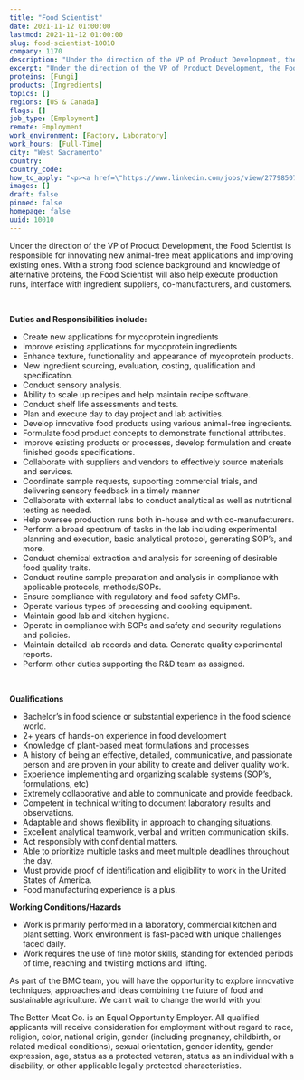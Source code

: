 ```yaml
---
title: "Food Scientist"
date: 2021-11-12 01:00:00
lastmod: 2021-11-12 01:00:00
slug: food-scientist-10010
company: 1170
description: "Under the direction of the VP of Product Development, the Food Scientist is responsible for innovating new animal-free meat applications and improving existing ones. With a strong food science background and knowledge of alternative proteins, the Food Scientist will also help execute production runs, interface with ingredient suppliers, co-manufacturers, and customers.  Duties and Responsibilities include:"
excerpt: "Under the direction of the VP of Product Development, the Food Scientist is responsible for innovating new animal-free meat applications and improving existing ones. With a strong food science background and knowledge of alternative proteins, the Food Scientist will also help execute production runs, interface with ingredient suppliers, co-manufacturers, and customers.  Duties and Responsibilities include:"
proteins: [Fungi]
products: [Ingredients]
topics: []
regions: [US & Canada]
flags: []
job_type: [Employment]
remote: Employment
work_environment: [Factory, Laboratory]
work_hours: [Full-Time]
city: "West Sacramento"
country: 
country_code: 
how_to_apply: "<p><a href=\"https://www.linkedin.com/jobs/view/2779850786/?refId=rEQkgnkhR12zBtTxEokMQw%3D%3D\">https://www.linkedin.com/jobs/view/2779850786/?refId=rEQkgnkhR12zBtTxEo…</a></p>"
images: []
draft: false
pinned: false
homepage: false
uuid: 10010
---
```

<p>Under the direction of the VP of Product Development, the Food Scientist is responsible for innovating new animal-free meat applications and improving existing ones. With a strong food science background and knowledge of alternative proteins, the Food Scientist will also help execute production runs, interface with ingredient suppliers, co-manufacturers, and customers. </p>
<p> </p>
<p><strong>Duties and Responsibilities include:</strong></p>
<ul>
<li>Create new applications for mycoprotein ingredients</li>
<li>Improve existing applications for mycoprotein ingredients</li>
<li>Enhance texture, functionality and appearance of mycoprotein products.</li>
<li>New ingredient sourcing, evaluation, costing, qualification and specification.</li>
<li>Conduct sensory analysis.</li>
<li>Ability to scale up recipes and help maintain recipe software.</li>
<li>Conduct shelf life assessments and tests.</li>
<li>Plan and execute day to day project and lab activities.</li>
<li>Develop innovative food products using various animal-free ingredients.</li>
<li>Formulate food product concepts to demonstrate functional attributes.</li>
<li>Improve existing products or processes, develop formulation and create finished goods specifications.</li>
<li>Collaborate with suppliers and vendors to effectively source materials and services.</li>
<li>Coordinate sample requests, supporting commercial trials, and delivering sensory feedback in a timely manner</li>
<li>Collaborate with external labs to conduct analytical as well as nutritional testing as needed.</li>
<li>Help oversee production runs both in-house and with co-manufacturers.</li>
<li>Perform a broad spectrum of tasks in the lab including experimental planning and execution, basic analytical protocol, generating SOP’s, and more.</li>
<li>Conduct chemical extraction and analysis for screening of desirable food quality traits.</li>
<li>Conduct routine sample preparation and analysis in compliance with applicable protocols, methods/SOPs.</li>
<li>Ensure compliance with regulatory and food safety GMPs.</li>
<li>Operate various types of processing and cooking equipment.</li>
<li>Maintain good lab and kitchen hygiene.</li>
<li>Operate in compliance with SOPs and safety and security regulations and policies.</li>
<li>Maintain detailed lab records and data. Generate quality experimental reports.</li>
<li>Perform other duties supporting the R&D team as assigned.</li>
</ul>
<p> </p>
<p><strong>Qualifications</strong></p>
<ul>
<li>Bachelor’s in food science or substantial experience in the food science world.</li>
<li>2+ years of hands-on experience in food development</li>
<li>Knowledge of plant-based meat formulations and processes</li>
<li>A history of being an effective, detailed, communicative, and passionate person and are proven in your ability to create and deliver quality work.</li>
<li>Experience implementing and organizing scalable systems (SOP’s, formulations, etc)</li>
<li>Extremely collaborative and able to communicate and provide feedback.</li>
<li>Competent in technical writing to document laboratory results and observations.</li>
<li>Adaptable and shows flexibility in approach to changing situations.</li>
<li>Excellent analytical teamwork, verbal and written communication skills.</li>
<li>Act responsibly with confidential matters.</li>
<li>Able to prioritize multiple tasks and meet multiple deadlines throughout the day.</li>
<li>Must provide proof of identification and eligibility to work in the United States of America.</li>
<li>Food manufacturing experience is a plus.</li>
</ul>
<p><strong>Working Conditions/Hazards</strong></p>
<ul>
<li>Work is primarily performed in a laboratory, commercial kitchen and plant setting. Work environment is fast-paced with unique challenges faced daily.</li>
<li>Work requires the use of fine motor skills, standing for extended periods of time, reaching and twisting motions and lifting.</li>
</ul>
<p>As part of the BMC team, you will have the opportunity to explore innovative techniques, approaches and ideas combining the future of food and sustainable agriculture. We can’t wait to change the world with you!</p>
<p>The Better Meat Co. is an Equal Opportunity Employer. All qualified applicants will receive consideration for employment without regard to race, religion, color, national origin, gender (including pregnancy, childbirth, or related medical conditions), sexual orientation, gender identity, gender expression, age, status as a protected veteran, status as an individual with a disability, or other applicable legally protected characteristics.</p>
